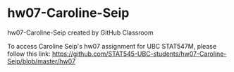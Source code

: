 # hw07-Caroline-Seip
hw07-Caroline-Seip created by GitHub Classroom

To access Caroline Seip's hw07 assignment for UBC STAT547M, please follow this link:
https://github.com/STAT545-UBC-students/hw07-Caroline-Seip/blob/master/hw07
